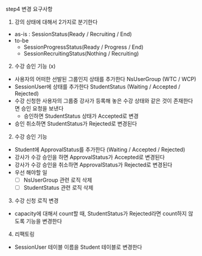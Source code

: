 step4 변경 요구사항

1. 강의 상태에 대해서 2가지로 분기한다  
- as-is : SessionStatus(Ready / Recruiting / End)  
- to-be
  - SessionProgressStatus(Ready / Progress / End)
  - SessionRecruitingStatus(Nothing / Recruiting)

2. 수강 승인 기능 (x)
- 사용자의 어떠한 선발된 그룹인지 상태를 추가한다 NsUserGroup (WTC / WCP)
- SessionUser에 상태를 추가한다 StudentStatus (Waiting / Accepted / Rejected)
- 수강 신청한 사용자의 그룹중 강사가 등록해 놓은 수강 상태와 같은 것이 존재한다면 승인 요청을 보낸다
  - 승인하면 StudentStatus 상태가 Accepted로 변경
- 승인 취소하면 StudentStatus가 Rejected로 변경된다

2. 수강 승인 기능
- Student에 ApprovalStatus를 추가한다 (Waiting / Accepted / Rejected)
- 강사가 수강 승인을 하면 ApprovalStatus가 Accepted로 변경된다
- 강사가 수강 승인을 취소하면 ApprovalStatus가 Rejected로 변경된다
- 우선 해야할 일
  - [ ] NsUserGroup 관련 로직 삭제
  - [ ] StudentStatus 관련 로직 삭제

3. 수강 신청 로직 변경
- capacity에 대해서 count할 때, StudentStatus가 Rejected라면 count하지 않도록 기능을 변경한다

4. 리팩토링
- SessionUser 테이블 이름을 Student 테이블로 변경한다
